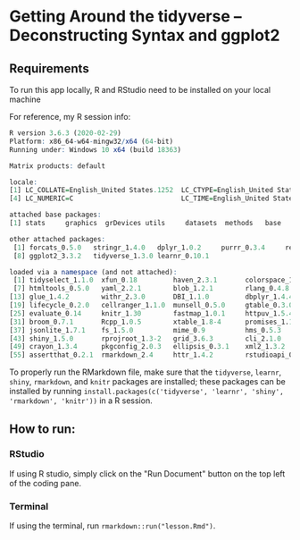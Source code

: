# Getting Around the tidyverse – Deconstructing Syntax and ggplot2

## Requirements

To run this app locally, R and RStudio need to be installed on your local machine

For reference, my R session info:

``` r
R version 3.6.3 (2020-02-29)
Platform: x86_64-w64-mingw32/x64 (64-bit)
Running under: Windows 10 x64 (build 18363)

Matrix products: default

locale:
[1] LC_COLLATE=English_United States.1252  LC_CTYPE=English_United States.1252    LC_MONETARY=English_United States.1252
[4] LC_NUMERIC=C                           LC_TIME=English_United States.1252

attached base packages:
[1] stats     graphics  grDevices utils     datasets  methods   base

other attached packages:
 [1] forcats_0.5.0   stringr_1.4.0   dplyr_1.0.2     purrr_0.3.4     readr_1.4.0     tidyr_1.1.2     tibble_3.0.4
 [8] ggplot2_3.3.2   tidyverse_1.3.0 learnr_0.10.1

loaded via a namespace (and not attached):
 [1] tidyselect_1.1.0  xfun_0.18         haven_2.3.1       colorspace_1.4-1  vctrs_0.3.4       generics_0.0.2
 [7] htmltools_0.5.0   yaml_2.2.1        blob_1.2.1        rlang_0.4.8       later_1.1.0.1     pillar_1.4.6
[13] glue_1.4.2        withr_2.3.0       DBI_1.1.0         dbplyr_1.4.4      readxl_1.3.1      modelr_0.1.8
[19] lifecycle_0.2.0   cellranger_1.1.0  munsell_0.5.0     gtable_0.3.0      rvest_0.3.6       htmlwidgets_1.5.2
[25] evaluate_0.14     knitr_1.30        fastmap_1.0.1     httpuv_1.5.4      fansi_0.4.1       markdown_1.1
[31] broom_0.7.1       Rcpp_1.0.5        xtable_1.8-4      promises_1.1.1    backports_1.1.10  scales_1.1.1
[37] jsonlite_1.7.1    fs_1.5.0          mime_0.9          hms_0.5.3         digest_0.6.25     stringi_1.4.6
[43] shiny_1.5.0       rprojroot_1.3-2   grid_3.6.3        cli_2.1.0         tools_3.6.3       magrittr_1.5
[49] crayon_1.3.4      pkgconfig_2.0.3   ellipsis_0.3.1    xml2_1.3.2        reprex_0.3.0      lubridate_1.7.9
[55] assertthat_0.2.1  rmarkdown_2.4     httr_1.4.2        rstudioapi_0.11   R6_2.4.1          compiler_3.6.3
```

To properly run the RMarkdown file, make sure that the `tidyverse`, `learnr`, `shiny`, `rmarkdown`, and `knitr` packages are installed; these packages can be installed by running `install.packages(c('tidyverse', 'learnr', 'shiny', 'rmarkdown', 'knitr'))` in a R session.

## How to run:

### RStudio

If using R studio, simply click on the "Run Document" button on the top left of the coding pane.

### Terminal

If using the terminal, run `rmarkdown::run("lesson.Rmd")`.
